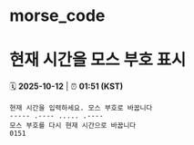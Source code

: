# morse_code
# 현재 시간을 모스 부호 표시
<!-- MORSE_TIME_START -->
🗓️ **2025-10-12** | ⏰ **01:51 (KST)**

```
현재 시간을 입력하세요. 모스 부호로 바꿉니다
----- .---- ..... .----
모스 부호를 다시 현재 시간으로 바꿉니다
0151
```
<!-- MORSE_TIME_END -->
